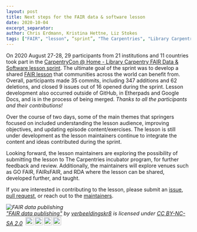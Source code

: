 ```yaml
---
layout: post
title: Next steps for the FAIR data & software lesson
date: 2020-10-04
excerpt_separator: 
author: Chris Erdmann, Kristina Hettne, Liz Stokes
tags: ["FAIR", "lesson", “sprint”, "The Carpentries", "Library Carpentry"]
---
```


On 2020 August 27-28, 29 participants from 21 institutions and 11 countries took part in the [CarpentryCon @ Home - Library Carpentry FAIR Data & Software lesson sprint](https://2020.carpentrycon.org/schedule/#session-64). The ultimate goal of the sprint was to develop a shared [FAIR lesson](https://librarycarpentry.org/lc-fair-research/index.html) that communities across the world can benefit from. Overall, participants made 35 commits, including 347 additions and 62 deletions, and closed 9 issues out of 16 opened during the sprint. Lesson development also occurred outside of GitHub, in Etherpads and Google Docs, and is in the process of being merged. _Thanks to all the participants and their contributions!_

Over the course of two days, some of the main themes that springers focused on included understanding the lesson audience, improving objectives, and updating episode content/exercises. The lesson is still under development as the lesson maintainers continue to integrate the content and ideas contributed during the sprint. 

Looking forward, the lesson maintainers are exploring the possibility of submitting the lesson to The Carpentries incubator program, for further feedback and review. Additionally, the maintainers will explore venues such as GO FAIR, FAIRsFAIR, and RDA where the lesson can be shared, developed further, and taught. 

If you are interested in contributing to the lesson, please submit an [issue](https://github.com/LibraryCarpentry/lc-fair-research/issues), [pull request](https://github.com/LibraryCarpentry/lc-fair-research/pulls), or reach out to the [maintainers](https://github.com/LibraryCarpentry/lc-fair-research).

<p style="font-size: 0.9rem;font-style: italic;"><img style="display: block;" src="https://live.staticflickr.com/7281/26548136174_4cc9face32_b.jpg" alt="FAIR data publishing"><a href="https://www.flickr.com/photos/35429044@N04/26548136174">"FAIR data publishing"</a><span> by <a href="https://www.flickr.com/photos/35429044@N04">verbeeldingskr8</a></span> is licensed under <a href="https://creativecommons.org/licenses/by-nc-sa/2.0/?ref=ccsearch&atype=html" style="margin-right: 5px;">CC BY-NC-SA 2.0</a><a href="https://creativecommons.org/licenses/by-nc-sa/2.0/?ref=ccsearch&atype=html" target="_blank" rel="noopener noreferrer" style="display: inline-block;white-space: none;margin-top: 2px;margin-left: 3px;height: 22px !important;"><img style="height: inherit;margin-right: 3px;display: inline-block;" src="https://search.creativecommons.org/static/img/cc_icon.svg" /><img style="height: inherit;margin-right: 3px;display: inline-block;" src="https://search.creativecommons.org/static/img/cc-by_icon.svg" /><img style="height: inherit;margin-right: 3px;display: inline-block;" src="https://search.creativecommons.org/static/img/cc-nc_icon.svg" /><img style="height: inherit;margin-right: 3px;display: inline-block;" src="https://search.creativecommons.org/static/img/cc-sa_icon.svg" /></a></p>
